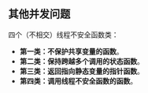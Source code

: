 ## 其他并发问题



四个（不相交）线程不安全函数类：

- **第一类：不保护共享变量的函数**。
- **第二类：保持跨越多个调用的状态函数**。
- **第三类：返回指向静态变量的指针函数**。
- **第四类：调用线程不安全函数的函数**。

